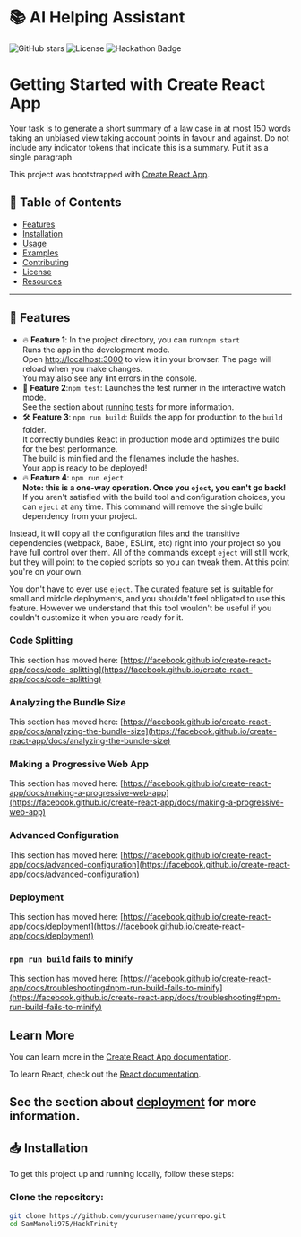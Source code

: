 # 📚 AI Helping Assistant

![GitHub stars](https://img.shields.io/github/stars/SamManoli975/HackTrinity) 
![License](https://img.shields.io/github/license/SamManoli975/HackTrinity) 
![Hackathon Badge](https://img.shields.io/badge/HackTrinity-2024-blue)


# Getting Started with Create React App

Your task is to generate a short summary of a law case in at most 150 words taking an unbiased view taking account points in favour and against. Do not include any indicator tokens that indicate this is a summary. Put it as a single paragraph

This project was bootstrapped with [Create React App](https://github.com/facebook/create-react-app).


## 📄 Table of Contents

- [Features](#-features)
- [Installation](#-installation)
- [Usage](#-usage)
- [Examples](#-examples)
- [Contributing](#-contributing)
- [License](#-license)
- [Resources](#-resources)

---

## 🌟 Features

- 🔥 **Feature 1**: In the project directory, you can run:`npm start`\
Runs the app in the development mode.\
Open [http://localhost:3000](http://localhost:3000) to view it in your browser. The page will reload when you make changes.\
You may also see any lint errors in the console.
- 🚀 **Feature 2**:`npm test`: Launches the test runner in the interactive watch mode.\
See the section about [running tests](https://facebook.github.io/create-react-app/docs/running-tests) for more information.
- 🛠️ **Feature 3**: `npm run build`: Builds the app for production to the `build` folder.\
It correctly bundles React in production mode and optimizes the build for the best performance.\
The build is minified and the filenames include the hashes.\
Your app is ready to be deployed!
- 🔥 **Feature 4**: `npm run eject`\
**Note: this is a one-way operation. Once you `eject`, you can't go back!**\
If you aren't satisfied with the build tool and configuration choices, you can `eject` at any time. This command will remove the single build dependency from your project.

Instead, it will copy all the configuration files and the transitive dependencies (webpack, Babel, ESLint, etc) right into your project so you have full control over them. All of the commands except `eject` will still work, but they will point to the copied scripts so you can tweak them. At this point you're on your own.

You don't have to ever use `eject`. The curated feature set is suitable for small and middle deployments, and you shouldn't feel obligated to use this feature. However we understand that this tool wouldn't be useful if you couldn't customize it when you are ready for it.

### Code Splitting

This section has moved here: [https://facebook.github.io/create-react-app/docs/code-splitting](https://facebook.github.io/create-react-app/docs/code-splitting)

### Analyzing the Bundle Size

This section has moved here: [https://facebook.github.io/create-react-app/docs/analyzing-the-bundle-size](https://facebook.github.io/create-react-app/docs/analyzing-the-bundle-size)

### Making a Progressive Web App

This section has moved here: [https://facebook.github.io/create-react-app/docs/making-a-progressive-web-app](https://facebook.github.io/create-react-app/docs/making-a-progressive-web-app)

### Advanced Configuration

This section has moved here: [https://facebook.github.io/create-react-app/docs/advanced-configuration](https://facebook.github.io/create-react-app/docs/advanced-configuration)

### Deployment

This section has moved here: [https://facebook.github.io/create-react-app/docs/deployment](https://facebook.github.io/create-react-app/docs/deployment)

### `npm run build` fails to minify

This section has moved here: [https://facebook.github.io/create-react-app/docs/troubleshooting#npm-run-build-fails-to-minify](https://facebook.github.io/create-react-app/docs/troubleshooting#npm-run-build-fails-to-minify)

## Learn More

You can learn more in the [Create React App documentation](https://facebook.github.io/create-react-app/docs/getting-started).

To learn React, check out the [React documentation](https://reactjs.org/).

See the section about [deployment](https://facebook.github.io/create-react-app/docs/deployment) for more information.
---

## 📥 Installation

To get this project up and running locally, follow these steps:

### Clone the repository:

```bash
git clone https://github.com/yourusername/yourrepo.git
cd SamManoli975/HackTrinity

